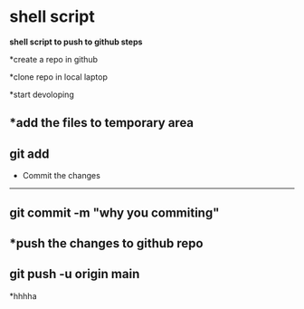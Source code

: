 # shell script

**shell script to push to github steps**

*create a repo in github

*clone repo in local laptop 

*start devoloping

*add the files to temporary area
---
git add <file-name>
---
* Commit the changes
---
git commit -m "why you commiting"
---
*push the changes to github repo
---
git push -u origin main
---

*hhhha

